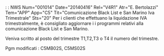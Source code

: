  :  : NWS Num="001014" Date="20140416" Rel="V4R1" Atr="E. Bertolazzi" Tem="APP" App="C5" Tit="Comunicazione Black List e San Marino Iva Trimestrale" Sts="20"
 Per i clienti che effettuano la liquidazione IVA trimestralmente, è consigliato  aggiornare i  i programmi relativi alla comunicazione Black List e San Marino.

Veniva scritto al posto del trimestre T1,T2,T3 o T4 il numero del trimestre.

Pgm modificati :  C5MB02S, C5MS02S

